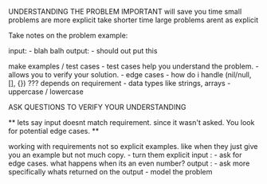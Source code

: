 

UNDERSTANDING THE PROBLEM IMPORTANT
    will save you time
    small problems are more explicit take shorter time
    large problems arent as explicit

Take notes on the problem
example:

input:
    - blah balh
output:
    - should out put this

make examples / test cases
    - test cases help you understand the problem.
    - allows you to verify your solution.
    - edge cases
        - how do i handle (nil/null, [], {})  ??? depends on requirement
        - data types like strings, arrays
        - uppercase / lowercase


ASK QUESTIONS TO VERIFY YOUR UNDERSTANDING

** lets say input doesnt match requirement. since it wasn't asked. You look for potential edge cases. **


working with requirements not so explicit examples. like when they just give you an example but not much copy.
    - turn them explicit
    input :
        - ask for edge cases. what happens when its an even number?
    output :
        - ask more specifically whats returned on the output
    - model the problem
